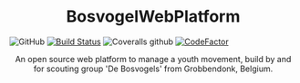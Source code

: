 
<h1 align="center">BosvogelWebPlatform</h1>

![GitHub](https://img.shields.io/github/license/WouterVdS/BosvogelWebPlatform.svg)
[![Build Status](https://travis-ci.com/WouterVdS/BosvogelWebPlatform.svg?branch=master)](https://travis-ci.com/WouterVdS/BosvogelWebPlatform)
![Coveralls github](https://img.shields.io/coveralls/github/WouterVdS/BosvogelWebPlatform.svg?label=Test%20Coverage)
[![CodeFactor](https://www.codefactor.io/repository/github/woutervds/bosvogelwebplatform/badge/master)](https://www.codefactor.io/repository/github/woutervds/bosvogelwebplatform/overview/master)

<p align="center"> An open source web platform to manage a youth movement, build by and for scouting group 'De Bosvogels' from Grobbendonk, Belgium.</p>
